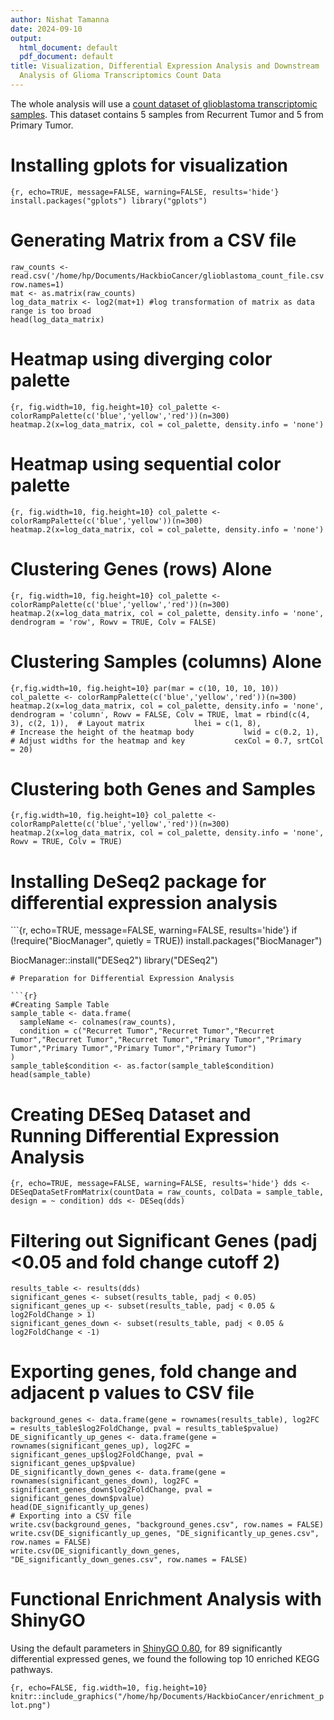 ```yaml
---
author: Nishat Tamanna
date: 2024-09-10
output:
  html_document: default
  pdf_document: default
title: Visualization, Differential Expression Analysis and Downstream
  Analysis of Glioma Transcriptomics Count Data
---
```


The whole analysis will use a [count dataset of glioblastoma
transcriptomic
samples](https://raw.githubusercontent.com/HackBio-Internship/public_datasets/main/Cancer2024/glioblastoma.csv).
This dataset contains 5 samples from Recurrent Tumor and 5 from Primary
Tumor.

# Installing gplots for visualization

`{r, echo=TRUE, message=FALSE, warning=FALSE, results='hide'} install.packages("gplots") library("gplots")`

# Generating Matrix from a CSV file

``` {r}
raw_counts <- read.csv('/home/hp/Documents/HackbioCancer/glioblastoma_count_file.csv', row.names=1)
mat <- as.matrix(raw_counts)
log_data_matrix <- log2(mat+1) #log transformation of matrix as data range is too broad
head(log_data_matrix)
```

# Heatmap using diverging color palette

`{r, fig.width=10, fig.height=10} col_palette <- colorRampPalette(c('blue','yellow','red'))(n=300) heatmap.2(x=log_data_matrix, col = col_palette, density.info = 'none')`

# Heatmap using sequential color palette

`{r, fig.width=10, fig.height=10} col_palette <- colorRampPalette(c('blue','yellow'))(n=300) heatmap.2(x=log_data_matrix, col = col_palette, density.info = 'none')`

# Clustering Genes (rows) Alone

`{r, fig.width=10, fig.height=10} col_palette <- colorRampPalette(c('blue','yellow','red'))(n=300) heatmap.2(x=log_data_matrix, col = col_palette, density.info = 'none', dendrogram = 'row', Rowv = TRUE, Colv = FALSE)`

# Clustering Samples (columns) Alone

`{r,fig.width=10, fig.height=10} par(mar = c(10, 10, 10, 10)) col_palette <- colorRampPalette(c('blue','yellow','red'))(n=300) heatmap.2(x=log_data_matrix, col = col_palette, density.info = 'none', dendrogram = 'column', Rowv = FALSE, Colv = TRUE, lmat = rbind(c(4, 3), c(2, 1)),  # Layout matrix           lhei = c(1, 8),                  # Increase the height of the heatmap body           lwid = c(0.2, 1),                  # Adjust widths for the heatmap and key           cexCol = 0.7, srtCol = 20)`

# Clustering both Genes and Samples

`{r,fig.width=10, fig.height=10} col_palette <- colorRampPalette(c('blue','yellow','red'))(n=300) heatmap.2(x=log_data_matrix, col = col_palette, density.info = 'none', Rowv = TRUE, Colv = TRUE)`

# Installing DeSeq2 package for differential expression analysis

\`\`\`{r, echo=TRUE, message=FALSE, warning=FALSE, results='hide'} if
(!require("BiocManager", quietly = TRUE))
install.packages("BiocManager")

BiocManager::install("DESeq2") library("DESeq2")


    # Preparation for Differential Expression Analysis

    ```{r}
    #Creating Sample Table
    sample_table <- data.frame(
      sampleName <- colnames(raw_counts),
      condition = c("Recurret Tumor","Recurret Tumor","Recurret Tumor","Recurret Tumor","Recurret Tumor","Primary Tumor","Primary Tumor","Primary Tumor","Primary Tumor","Primary Tumor")
    )
    sample_table$condition <- as.factor(sample_table$condition)
    head(sample_table)

# Creating DESeq Dataset and Running Differential Expression Analysis

`{r, echo=TRUE, message=FALSE, warning=FALSE, results='hide'} dds <- DESeqDataSetFromMatrix(countData = raw_counts, colData = sample_table, design = ~ condition) dds <- DESeq(dds)`

# Filtering out Significant Genes (padj \<0.05 and fold change cutoff 2)

``` {r}
results_table <- results(dds)
significant_genes <- subset(results_table, padj < 0.05)
significant_genes_up <- subset(results_table, padj < 0.05 & log2FoldChange > 1)
significant_genes_down <- subset(results_table, padj < 0.05 & log2FoldChange < -1)
```

# Exporting genes, fold change and adjacent p values to CSV file

``` {r}
background_genes <- data.frame(gene = rownames(results_table), log2FC = results_table$log2FoldChange, pval = results_table$pvalue)
DE_significantly_up_genes <- data.frame(gene = rownames(significant_genes_up), log2FC = significant_genes_up$log2FoldChange, pval = significant_genes_up$pvalue)
DE_significantly_down_genes <- data.frame(gene = rownames(significant_genes_down), log2FC = significant_genes_down$log2FoldChange, pval = significant_genes_down$pvalue)
head(DE_significantly_up_genes)
# Exporting into a CSV file
write.csv(background_genes, "background_genes.csv", row.names = FALSE)
write.csv(DE_significantly_up_genes, "DE_significantly_up_genes.csv", row.names = FALSE)
write.csv(DE_significantly_down_genes, "DE_significantly_down_genes.csv", row.names = FALSE)
```

# Functional Enrichment Analysis with ShinyGO

Using the default parameters in [ShinyGO
0.80](http://bioinformatics.sdstate.edu/go/), for 89 significantly
differential expressed genes, we found the following top 10 enriched
KEGG pathways.

`{r, echo=FALSE, fig.width=10, fig.height=10} knitr::include_graphics("/home/hp/Documents/HackbioCancer/enrichment_plot.png")`
